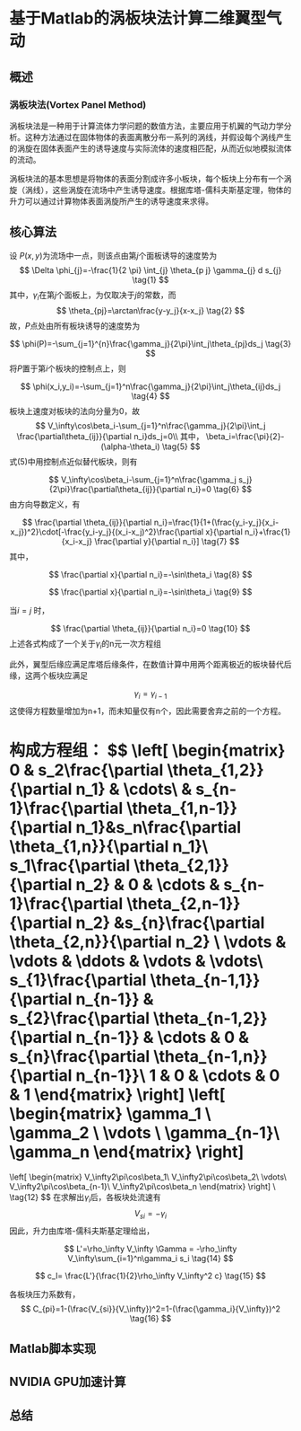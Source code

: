 # 基于Matlab的涡板块法计算二维翼型气动

## 概述

### 涡板块法(Vortex Panel Method)

涡板块法是一种用于计算流体力学问题的数值方法，主要应用于机翼的气动力学分析。这种方法通过在固体物体的表面离散分布一系列的涡线，并假设每个涡线产生的涡旋在固体表面产生的诱导速度与实际流体的速度相匹配，从而近似地模拟流体的流动。

涡板块法的基本思想是将物体的表面分割成许多小板块，每个板块上分布有一个涡旋（涡线），这些涡旋在流场中产生诱导速度。根据库塔-儒科夫斯基定理，物体的升力可以通过计算物体表面涡旋所产生的诱导速度来求得。

## 核心算法

设 $P(x,y)$为流场中一点，则该点由第$j$个面板诱导的速度势为
$$
\Delta \phi_{j}=-\frac{1}{2 \pi} \int_{j} \theta_{p j} \gamma_{j} d s_{j}
\tag{1}
$$
其中，$\gamma_i$在第$j$个面板上，为仅取决于$j$的常数，而
$$
\theta_{pj}=\arctan\frac{y-y_j}{x-x_j} \tag{2}
$$
故，$P$点处由所有板块诱导的速度势为

$$
\phi(P)=-\sum_{j=1}^{n}\frac{\gamma_j}{2\pi}\int_j\theta_{pj}ds_j \tag{3}
$$
将$P$置于第$i$个板块的控制点上，则

$$
\phi(x_i,y_i)=-\sum_{j=1}^n\frac{\gamma_j}{2\pi}\int_j\theta_{ij}ds_j \tag{4}
$$
板块上速度对板块的法向分量为$0$，故
$$
V_\infty\cos\beta_i-\sum_{j=1}^n\frac{\gamma_j}{2\pi}\int_j \frac{\partial\theta_{ij}}{\partial n_i}ds_j=0\\ 
其中， \beta_i=\frac{\pi}{2}-(\alpha-\theta_i) \tag{5}
$$
式(5)中用控制点近似替代板块，则有

$$
V_\infty\cos\beta_i-\sum_{j=1}^n\frac{\gamma_j s_j}{2\pi}\frac{\partial\theta_{ij}}{\partial n_i}=0 \tag{6}
$$
由方向导数定义，有

$$
\frac{\partial \theta_{ij}}{\partial n_i}=\frac{1}{1+(\frac{y_i-y_j}{x_i-x_j})^2}\cdot[-\frac{y_i-y_j}{(x_i-x_j)^2}\frac{\partial x}{\partial n_i}+\frac{1}{x_i-x_j} \frac{\partial y}{\partial n_i}] \tag{7}
$$
其中，

$$
\frac{\partial x}{\partial n_i}=-\sin\theta_i \tag{8}
$$

$$
\frac{\partial x}{\partial n_i}=-\sin\theta_i \tag{9}
$$

当$i=j$ 时，

$$
\frac{\partial \theta_{ij}}{\partial n_i}=0 \tag{10}
$$
上述各式构成了一个关于$\gamma_i$的n元一次方程组

此外，翼型后缘应满足库塔后缘条件，在数值计算中用两个距离极近的板块替代后缘，这两个板块应满足

$$
\gamma_i=\gamma_{i-1} \tag{11}
$$
这使得方程数量增加为n+1，而未知量仅有n个，因此需要舍弃之前的一个方程。

构成方程组：
$$
\left[
\begin{matrix}
0 & s_2\frac{\partial \theta_{1\,2}}{\partial n_1} & \cdots\ & s_{n-1}\frac{\partial \theta_{1\,n-1}}{\partial n_1}&s_n\frac{\partial \theta_{1\,n}}{\partial n_1}\\
s_1\frac{\partial \theta_{2\,1}}{\partial n_2} & 0 & \cdots &  s_{n-1}\frac{\partial \theta_{2\,n-1}}{\partial n_2} &s_{n}\frac{\partial \theta_{2\,n}}{\partial n_2} \\
\vdots & \vdots & \ddots & \vdots & \vdots\\
s_{1}\frac{\partial \theta_{n-1\,1}}{\partial n_{n-1}} & s_{2}\frac{\partial \theta_{n-1\,2}}{\partial n_{n-1}} & \cdots & 0 & s_{n}\frac{\partial \theta_{n-1\,n}}{\partial n_{n-1}}\\
1 & 0 & \cdots & 0 & 1
\end{matrix}
\right]
\left[
\begin{matrix}
\gamma_1 \\
\gamma_2 \\
\vdots \\
\gamma_{n-1}\\
\gamma_n
\end{matrix}
\right]
=
\left[
\begin{matrix}
V_\infty2\pi\cos\beta_1\\
V_\infty2\pi\cos\beta_2\\
\vdots\\
V_\infty2\pi\cos\beta_{n-1}\\
V_\infty2\pi\cos\beta_n
\end{matrix}
\right]
\\ \tag{12}
$$
在求解出$\gamma_i$后，各板块处流速有
$$
V_{si}=-\gamma_i \tag{13}
$$
因此，升力由库塔-儒科夫斯基定理给出，

$$
L'=\rho_\infty V_\infty \Gamma = -\rho_\infty V_\infty\sum_{i=1}^n\gamma_i s_i
\tag{14}
$$

$$
c_l= \frac{L'}{\frac{1}{2}\rho_\infty V_\infty^2 c} \tag{15}
$$

各板块压力系数有， 
$$
C_{pi}=1-(\frac{V_{si}}{V_\infty})^2=1-(\frac{\gamma_i}{V_\infty})^2 \tag{16}
$$


## Matlab脚本实现



## NVIDIA GPU加速计算

## 总结

